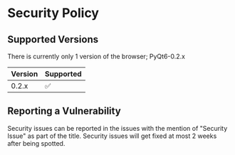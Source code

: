 # Security Policy

## Supported Versions

There is currently only 1 version of the browser; PyQt6-0.2.x

| Version | Supported          |
| ------- | ------------------ |
| 0.2.x   | :white_check_mark: |

## Reporting a Vulnerability

Security issues can be reported in the issues with the mention of "Security Issue" as part of the title.
Security issues will get fixed at most 2 weeks after being spotted. 
